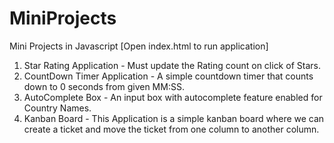 # MiniProjects
Mini Projects in Javascript [Open index.html to run application]


1. Star Rating Application - Must update the Rating count on click of Stars. 
2. CountDown Timer Application - A simple countdown timer that counts down to 0 seconds from given MM:SS.
3. AutoComplete Box - An input box with autocomplete feature enabled for Country Names.
4. Kanban Board - This Application is a simple kanban board where we can create a ticket and move the ticket from one column to another column.
